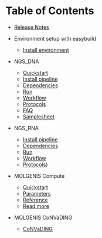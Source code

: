 # Table of Contents

- [Release Notes](https://github.com/molgenis/molgenis-pipelines/releases)

- Environment setup with easybuild
  - [Install environment](pipelines/eb-install.md)

- NGS_DNA
  - [Quickstart](pipelines/ngs-quickstart.md)
  - [Install pipeline](pipelines/ngs-install.md)
  - [Dependencies](pipelines/ngs-dependencies.md)
  - [Run](pipelines/ngs-run.md)
  - [Workflow](pipelines/ngs-workflow.md)
  - [Protocols](pipelines/ngs-protocols.md)
  - [FAQ](pipelines/ngs-faq.md)
  - [Samplesheet](pipelines/ngs-samplesheets.md)

- NGS_RNA
  - [Install pipeline](pipelines/rna-install.md)   
  - [Dependencies](pipelines/ngs-dependencies.md)
  - [Run](pipelines/rna-run.md)
  - [Workflow](pipelines/rna-dependencies.md)
  - [Protocols](pipelines/rna-protocols.md))

- MOLGENIS Compute
  - [Quickstart](pipelines/mc-start.md)
  - [Parameters](pipelines/mc-parameters.md)
  - [Reference](pipelines/mc-reference.md)
  - [Read more](pipelines/mc-publications.md)

- MOLGENIS CoNVaDING
  - [CoNVaDING](convading/CoNVaDING.md)
